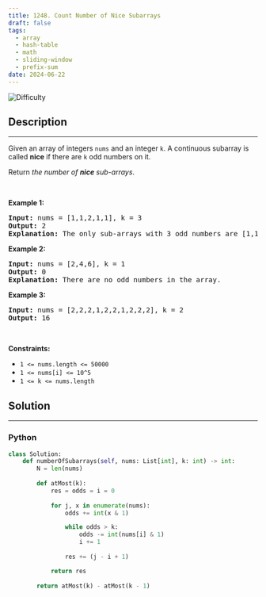 ```yaml
---
title: 1248. Count Number of Nice Subarrays
draft: false
tags: 
  - array
  - hash-table
  - math
  - sliding-window
  - prefix-sum
date: 2024-06-22
---
```


![Difficulty](https://img.shields.io/badge/Difficulty-Medium-blue.svg)

## Description

---
<p>Given an array of integers <code>nums</code> and an integer <code>k</code>. A continuous subarray is called <strong>nice</strong> if there are <code>k</code> odd numbers on it.</p>

<p>Return <em>the number of <strong>nice</strong> sub-arrays</em>.</p>

<p>&nbsp;</p>
<p><strong class="example">Example 1:</strong></p>

<pre>
<strong>Input:</strong> nums = [1,1,2,1,1], k = 3
<strong>Output:</strong> 2
<strong>Explanation:</strong> The only sub-arrays with 3 odd numbers are [1,1,2,1] and [1,2,1,1].
</pre>

<p><strong class="example">Example 2:</strong></p>

<pre>
<strong>Input:</strong> nums = [2,4,6], k = 1
<strong>Output:</strong> 0
<strong>Explanation:</strong> There are no odd numbers in the array.
</pre>

<p><strong class="example">Example 3:</strong></p>

<pre>
<strong>Input:</strong> nums = [2,2,2,1,2,2,1,2,2,2], k = 2
<strong>Output:</strong> 16
</pre>

<p>&nbsp;</p>
<p><strong>Constraints:</strong></p>

<ul>
	<li><code>1 &lt;= nums.length &lt;= 50000</code></li>
	<li><code>1 &lt;= nums[i] &lt;= 10^5</code></li>
	<li><code>1 &lt;= k &lt;= nums.length</code></li>
</ul>


## Solution

---
### Python
``` py title='count-number-of-nice-subarrays'
class Solution:
    def numberOfSubarrays(self, nums: List[int], k: int) -> int:
        N = len(nums)
        
        def atMost(k):
            res = odds = i = 0
            
            for j, x in enumerate(nums):
                odds += int(x & 1)

                while odds > k:
                    odds -= int(nums[i] & 1)
                    i += 1
                
                res += (j - i + 1)

            return res
        
        return atMost(k) - atMost(k - 1)


```

